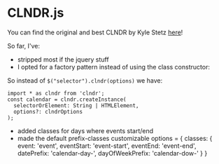CLNDR.js
========

You can find the original and best CLNDR by Kyle Stetz [here](https://github.com/kylestetz/CLNDR)!

So far, I've:
 * stripped most if the jquery stuff
 * I opted for a factory pattern instead of using the class constructor:

 So instead of `$("selector").clndr(options)` we have:

    import * as clndr from 'clndr';
    const calendar = clndr.createInstance(
      selectorOrElement: String | HTMLElement,
      options?: clndrOptions
    );

 * added classes for days where events start/end
 * made the default prefix-classes customizable
    options = {
        classes: {
            event: 'event',
            eventStart: 'event-start',
            eventEnd: 'event-end',
            datePrefix: 'calendar-day-',
            dayOfWeekPrefix: 'calendar-dow-'
        }
    }
